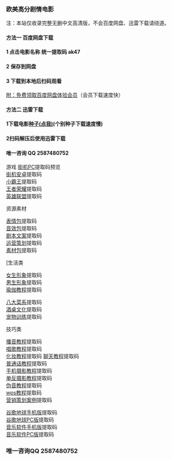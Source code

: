 ### 欧美高分剧情电影
注：本站仅收录完整无删中文高清版，不会百度网盘、迅雷下载请绕道。

#### 方法一 百度网盘下载  
#### 1 点击电影名称  统一提取码 ak47
#### 2 保存到网盘
#### 3 下载到本地后扫码观看
[附：免费领取百度网盘体验会员](http://note.youdao.com/s/M3U4cqPJ)（会员下载速度快）

#### 方法二 迅雷下载
#### 1下载电影[种子(点我)](https://wwe.lanzoui.com/i5O1Xp3naij)(个别种子下载速度慢)  
#### 2扫码解压后使用迅雷下载

#### 唯一咨询  QQ 2587480752



游戏
[街机PC](https://pan.baidu.com/s/1tIgx0JZzvXaiSkMta2yshA)提取码预览   
[街机安卓](https://pan.baidu.com/s/132tQIMkwgxzBqdGL2llhMQ)提取码  
[小霸王](https://pan.baidu.com/s/15sJ8YbelQD4uRrqogv6Yeg)提取码  
[王者荣耀](https://pan.baidu.com/s/1QkSdNcXS2cyeILHJt_Xm8w)提取码  
[英雄联盟](https://pan.baidu.com/s/14yqV5uFWbKr9kp6OAaGMiw)提取码  


资源素材

[表情包](https://pan.baidu.com/s/1tdUoohPffj24c8X5FO6X1w)提取码  
[音效包](https://pan.baidu.com/s/1KvHCUM13s6WKUtEbeM_iIg)提取码  
[剧本文案](https://pan.baidu.com/s/1imdmJP3wtAalJnQpYh-pyQ)提取码  
[运营策划](https://pan.baidu.com/s/1pxSNYtIt8uwP1gErGgHFXQ)提取码  
[素材包](https://pan.baidu.com/s/1Ky9jQ6O89QcQivywl8wSlg)提取码  


[生活类

[女生形象](https://pan.baidu.com/s/15RV7gJoIYK8rk9ToTDaROQ)提取码  
[男生形象](https://pan.baidu.com/s/1bBc-oi6x5clwBC9vXakOkw)提取码  
[瑜伽教程](https://pan.baidu.com/s/1XHZOYH7VyfNS6t7iCloXDg)提取码  
 
[八大菜系](https://pan.baidu.com/s/1TZec3w7oeEyh6XKV7Wm1KA)提取码  
[酒桌文化](https://pan.baidu.com/s/1quF0UMfcvgK4T8QJEvW7pA)提取码  
[宠物训练](https://pan.baidu.com/s/1Y6-IFrdQLCdmvuPjPoAX_A)提取码  


技巧类      

  

[播音教程](https://pan.baidu.com/s/1EsAtURhFO3Tx8BwUA-bjJw)提取码  
[唱歌教程](https://pan.baidu.com/s/1j35b6inuCl4wyYcZeD9fvg)提取码  
[化妆教程](https://pan.baidu.com/s/1La8LNd-_-g9yxRak4w9Qlg)提取码 
[聊天教程](https://pan.baidu.com/s/1edPHViF_81GLEcrE0ebJow)提取码  
[普通话教程](https://pan.baidu.com/s/1oGVeNouxGBUrIzGcbenjvw)提取码  
[手机摄影教程](https://pan.baidu.com/s/1v6jysDLcNaJYSizNCMMCeg)提取码  
[单反摄影教程](https://pan.baidu.com/s/108DNlbcltkQPL3HiH2JVfQ)提取码  
[伪音教程](https://pan.baidu.com/s/1k0AMST8HuaTLT4jx23lsaw)提取码  
[wps教程](https://pan.baidu.com/s/1TGrhr2MrAIqvlwa0athtLw)提取码  
[营销策划案例](https://pan.baidu.com/s/1lOBzIxz_-ei9k63k_ly7fw)提取码  


[谷歌地球手机版](https://pan.baidu.com/s/16ZpHZMaPhJwU1LU5y92pzg)提取码  
[谷歌地球PC版](https://pan.baidu.com/s/1015EuEqkUuv_YKBCRBEKzA)提取码  
[音乐软件手机版](https://pan.baidu.com/s/1wnaJAsEOmtWA7lyi7S3u_g)提取码  
[音乐软件PC版](https://pan.baidu.com/s/1-wxmfwfVmVyvE9W_KAPpEQ)提取码   


###  唯一咨询QQ 2587480752
